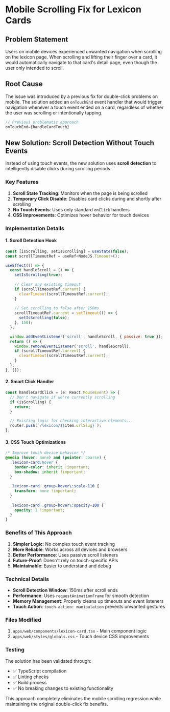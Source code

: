 # Mobile Scrolling Fix for Lexicon Cards

## Problem Statement

Users on mobile devices experienced unwanted navigation when scrolling on the lexicon page. When scrolling and lifting their finger over a card, it would automatically navigate to that card's detail page, even though the user only intended to scroll.

## Root Cause

The issue was introduced by a previous fix for double-click problems on mobile. The solution added an `onTouchEnd` event handler that would trigger navigation whenever a touch event ended on a card, regardless of whether the user was scrolling or intentionally tapping.

```javascript
// Previous problematic approach
onTouchEnd={handleCardTouch}
```

## New Solution: Scroll Detection Without Touch Events

Instead of using touch events, the new solution uses **scroll detection** to intelligently disable clicks during scrolling periods.

### Key Features

1. **Scroll State Tracking**: Monitors when the page is being scrolled
2. **Temporary Click Disable**: Disables card clicks during and shortly after scrolling
3. **No Touch Events**: Uses only standard `onClick` handlers
4. **CSS Improvements**: Optimizes hover behavior for touch devices

### Implementation Details

#### 1. Scroll Detection Hook
```javascript
const [isScrolling, setIsScrolling] = useState(false);
const scrollTimeoutRef = useRef<NodeJS.Timeout>();

useEffect(() => {
  const handleScroll = () => {
    setIsScrolling(true);
    
    // Clear any existing timeout
    if (scrollTimeoutRef.current) {
      clearTimeout(scrollTimeoutRef.current);
    }
    
    // Set scrolling to false after 150ms
    scrollTimeoutRef.current = setTimeout(() => {
      setIsScrolling(false);
    }, 150);
  };

  window.addEventListener('scroll', handleScroll, { passive: true });
  return () => {
    window.removeEventListener('scroll', handleScroll);
    if (scrollTimeoutRef.current) {
      clearTimeout(scrollTimeoutRef.current);
    }
  };
}, []);
```

#### 2. Smart Click Handler
```javascript
const handleCardClick = (e: React.MouseEvent) => {
  // Don't navigate if we're currently scrolling
  if (isScrolling) {
    return;
  }

  // Existing logic for checking interactive elements...
  router.push(`/lexicon/${item.urlSlug}`);
};
```

#### 3. CSS Touch Optimizations
```css
/* Improve touch device behavior */
@media (hover: none) and (pointer: coarse) {
  .lexicon-card:hover {
    border-color: inherit !important;
    box-shadow: inherit !important;
  }
  
  .lexicon-card .group-hover\:scale-110 {
    transform: none !important;
  }
  
  .lexicon-card .group-hover\:opacity-100 {
    opacity: 1 !important;
  }
}
```

### Benefits of This Approach

1. **Simpler Logic**: No complex touch event tracking
2. **More Reliable**: Works across all devices and browsers
3. **Better Performance**: Uses passive scroll listeners
4. **Future-Proof**: Doesn't rely on touch-specific APIs
5. **Maintainable**: Easier to understand and debug

### Technical Details

- **Scroll Detection Window**: 150ms after scroll ends
- **Performance**: Uses `requestAnimationFrame` for smooth detection
- **Memory Management**: Properly cleans up timeouts and event listeners
- **Touch Action**: `touch-action: manipulation` prevents unwanted gestures

### Files Modified

1. `apps/web/components/lexicon-card.tsx` - Main component logic
2. `apps/web/styles/globals.css` - Touch device CSS improvements

### Testing

The solution has been validated through:
- ✅ TypeScript compilation
- ✅ Linting checks  
- ✅ Build process
- ✅ No breaking changes to existing functionality

This approach completely eliminates the mobile scrolling regression while maintaining the original double-click fix benefits.